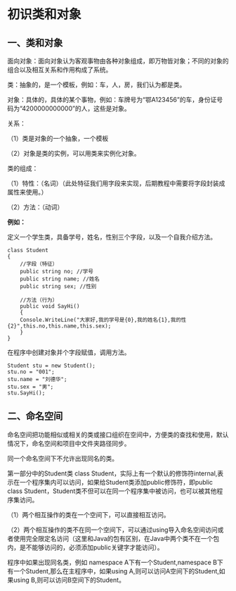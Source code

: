 # 初识类和对象

## 一、类和对象

面向对象：面向对象认为客观事物由各种对象组成，即万物皆对象；不同的对象的组合以及相互关系和作用构成了系统。

类：抽象的，是一个模板，例如：车，人，房，我们认为都是类。

对象：具体的，具体的某个事物，例如：车牌号为“鄂A123456”的车，身份证号码为“4200000000000”的人，这些是对象。

关系：

（1）类是对象的一个抽象，一个模板

（2）对象是类的实例，可以用类来实例化对象。

类的组成：

（1）特性：（名词）（此处特征我们用字段来实现，后期教程中需要将字段封装成属性来使用。）

（2）方法：（动词）

**例如：**

定义一个学生类，具备学号，姓名，性别三个字段，以及一个自我介绍方法。

```
class Student
{
    //字段（特征）
    public string no; //学号
    public string name; //姓名
    public string sex; //性别

    //方法（行为）
    public void SayHi()
    {
    Console.WriteLine("大家好,我的学号是{0},我的姓名{1},我的性{2}",this.no,this.name,this.sex);
    }
}
```

在程序中创建对象并个字段赋值，调用方法。

```
Student stu = new Student();
stu.no = "001";
stu.name = "刘德华";
stu.sex = "男";
stu.SayHi();
```

## 二、命名空间

命名空间把功能相似或相关的类或接口组织在空间中，方便类的查找和使用，默认情况下，命名空间和项目中文件夹路径同步。

同一个命名空间下不允许出现同名的类。

第一部分中的Student类 class Student，实际上有一个默认的修饰符internal,表示在一个程序集内可以访问，如果给Student类添加public修饰符，即public class Student，Student类不但可以在同一个程序集中被访问，也可以被其他程序集访问。

（1）两个相互操作的类在一个空间下，可以直接相互访问。

（2）两个相互操作的类不在同一个空间下，可以通过using导入命名空间访问或者使用完全限定名访问（这里和Java的包有区别，在Java中两个类不在一个包内，是不能够访问的，必须添加public关键字才能访问）。

程序中如果出现同名类，例如 namespace A下有一个Student,namespace B下有一个Student,那么在主程序中，如果using A,则可以访问A空间下的Student,如果using B,则可以访问B空间下的Student。

